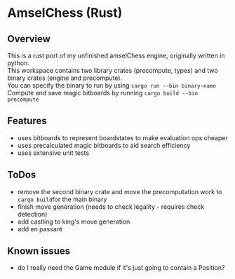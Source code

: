 # AmselChess (Rust)

## Overview
This is a rust port of my unfinished amselChess engine, originally written in python.  
This workspace contains two library crates (precompute, types) and two binary crates (engine and precompute).  
You can specify the binary to run by using `cargo run --bin binary-name`  
Compute and save magic bitboards by running `cargo build --bin precompute`

## Features
* uses bitboards to represent boardstates to make evaluation ops cheaper
* uses precalculated magic bitboards to aid search efficiency
* uses extensive unit tests

## ToDos
* remove the second binary crate and move the precomputation work to `cargo build`for the main binary
* finish move generation (needs to check legality - requires check detection)
* add castling to king's move generation
* add en passant

## Known issues
* do I really need the Game module if it's just going to contain a Position?